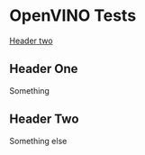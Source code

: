 # OpenVINO Tests

[Header two](#header-two)


## Header One

Something

## Header Two

Something else
